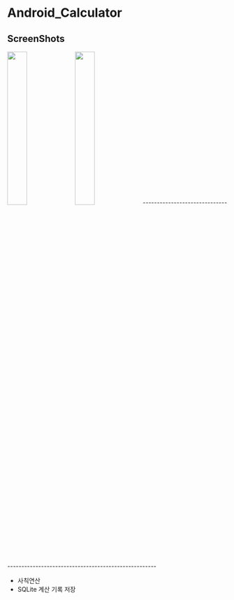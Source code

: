 # Android_Calculator

ScreenShots
-----------------------------------------------------------------------------------
<img src="https://user-images.githubusercontent.com/44284190/58169940-12610980-7ccd-11e9-9bdd-42efb476af06.jpg" width="30%">
<img src="https://user-images.githubusercontent.com/44284190/58169988-315f9b80-7ccd-11e9-85d8-f6d4a20d5165.jpg" width="30%">
-----------------------------------------------------------------------------------

- 사칙연산
- SQLite 계산 기록 저장
